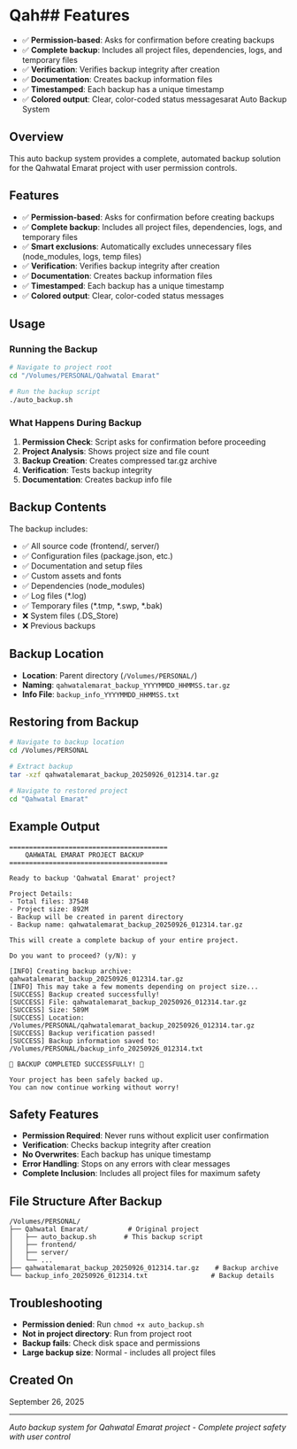 # Qah## Features
- ✅ **Permission-based**: Asks for confirmation before creating backups
- ✅ **Complete backup**: Includes all project files, dependencies, logs, and temporary files
- ✅ **Verification**: Verifies backup integrity after creation
- ✅ **Documentation**: Creates backup information files
- ✅ **Timestamped**: Each backup has a unique timestamp
- ✅ **Colored output**: Clear, color-coded status messagesarat Auto Backup System

## Overview
This auto backup system provides a complete, automated backup solution for the Qahwatal Emarat project with user permission controls.

## Features
- ✅ **Permission-based**: Asks for confirmation before creating backups
- ✅ **Complete backup**: Includes all project files, dependencies, logs, and temporary files
- ✅ **Smart exclusions**: Automatically excludes unnecessary files (node_modules, logs, temp files)
- ✅ **Verification**: Verifies backup integrity after creation
- ✅ **Documentation**: Creates backup information files
- ✅ **Timestamped**: Each backup has a unique timestamp
- ✅ **Colored output**: Clear, color-coded status messages

## Usage

### Running the Backup
```bash
# Navigate to project root
cd "/Volumes/PERSONAL/Qahwatal Emarat"

# Run the backup script
./auto_backup.sh
```

### What Happens During Backup
1. **Permission Check**: Script asks for confirmation before proceeding
2. **Project Analysis**: Shows project size and file count
3. **Backup Creation**: Creates compressed tar.gz archive
4. **Verification**: Tests backup integrity
5. **Documentation**: Creates backup info file

## Backup Contents
The backup includes:
- ✅ All source code (frontend/, server/)
- ✅ Configuration files (package.json, etc.)
- ✅ Documentation and setup files
- ✅ Custom assets and fonts
- ✅ Dependencies (node_modules)
- ✅ Log files (*.log)
- ✅ Temporary files (*.tmp, *.swp, *.bak)
- ❌ System files (.DS_Store)
- ❌ Previous backups

## Backup Location
- **Location**: Parent directory (`/Volumes/PERSONAL/`)
- **Naming**: `qahwatalemarat_backup_YYYYMMDD_HHMMSS.tar.gz`
- **Info File**: `backup_info_YYYYMMDD_HHMMSS.txt`

## Restoring from Backup
```bash
# Navigate to backup location
cd /Volumes/PERSONAL

# Extract backup
tar -xzf qahwatalemarat_backup_20250926_012314.tar.gz

# Navigate to restored project
cd "Qahwatal Emarat"
```

## Example Output
```
========================================
    QAHWATAL EMARAT PROJECT BACKUP
========================================

Ready to backup 'Qahwatal Emarat' project?

Project Details:
- Total files: 37548
- Project size: 892M
- Backup will be created in parent directory
- Backup name: qahwatalemarat_backup_20250926_012314.tar.gz

This will create a complete backup of your entire project.

Do you want to proceed? (y/N): y

[INFO] Creating backup archive: qahwatalemarat_backup_20250926_012314.tar.gz
[INFO] This may take a few moments depending on project size...
[SUCCESS] Backup created successfully!
[SUCCESS] File: qahwatalemarat_backup_20250926_012314.tar.gz
[SUCCESS] Size: 589M
[SUCCESS] Location: /Volumes/PERSONAL/qahwatalemarat_backup_20250926_012314.tar.gz
[SUCCESS] Backup verification passed!
[SUCCESS] Backup information saved to: /Volumes/PERSONAL/backup_info_20250926_012314.txt

🎉 BACKUP COMPLETED SUCCESSFULLY! 🎉

Your project has been safely backed up.
You can now continue working without worry!
```

## Safety Features
- **Permission Required**: Never runs without explicit user confirmation
- **Verification**: Checks backup integrity after creation
- **No Overwrites**: Each backup has unique timestamp
- **Error Handling**: Stops on any errors with clear messages
- **Complete Inclusion**: Includes all project files for maximum safety

## File Structure After Backup
```
/Volumes/PERSONAL/
├── Qahwatal Emarat/          # Original project
│   ├── auto_backup.sh       # This backup script
│   ├── frontend/
│   ├── server/
│   └── ...
├── qahwatalemarat_backup_20250926_012314.tar.gz    # Backup archive
└── backup_info_20250926_012314.txt                # Backup details
```

## Troubleshooting
- **Permission denied**: Run `chmod +x auto_backup.sh`
- **Not in project directory**: Run from project root
- **Backup fails**: Check disk space and permissions
- **Large backup size**: Normal - includes all project files

## Created On
September 26, 2025

---
*Auto backup system for Qahwatal Emarat project - Complete project safety with user control*
